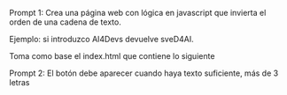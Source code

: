 Prompt 1:
Crea una página web con lógica en javascript que invierta el orden de una cadena de texto.

Ejemplo: si introduzco AI4Devs devuelve sveD4AI.

Toma como base el index.html que contiene lo siguiente

<!DOCTYPE html>

<html lang="en">
<head>
    <meta charset="UTF-8">
    <meta name="viewport" content="width=device-width, initial-scale=1.0">
    <title>Reverse String</title>    
</head>
<body>
<script src="script.js"></script>
</body>
</html>

Prompt 2:
El botón debe aparecer cuando haya texto suficiente, más de 3 letras

